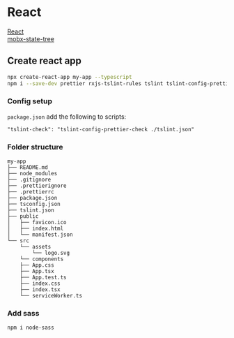 # React

[React](https://reactjs.org/)  
[mobx-state-tree](https://github.com/mobxjs/mobx-state-tree)  

## Create react app  
```bash
npx create-react-app my-app --typescript
npm i --save-dev prettier rxjs-tslint-rules tslint tslint-config-prettier tslint-react
```

### Config setup  
`package.json` add the following to scripts:
```
"tslint-check": "tslint-config-prettier-check ./tslint.json"
```

### Folder structure  
```
my-app
├── README.md
├── node_modules
├── .gitignore
├── .prettierignore
├── .prettierrc
├── package.json
├── tsconfig.json
├── tslint.json
├── public
│   ├── favicon.ico
│   ├── index.html
│   └── manifest.json
└── src
    └── assets
        └── logo.svg
    └── components
    ├── App.css
    ├── App.tsx
    ├── App.test.ts
    ├── index.css
    ├── index.tsx
    └── serviceWorker.ts
```

### Add sass
```npm i node-sass```
